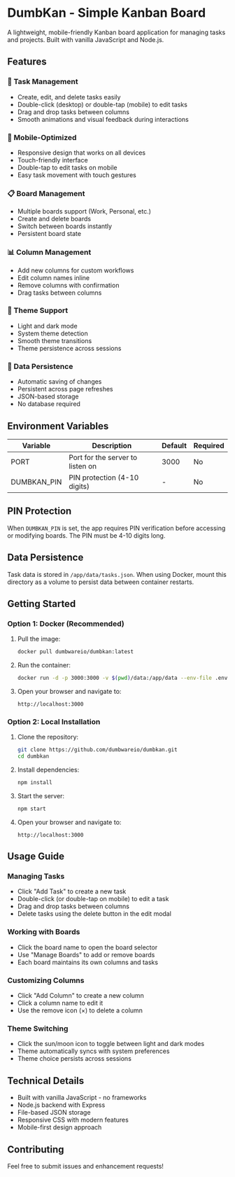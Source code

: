 # DumbKan - Simple Kanban Board

A lightweight, mobile-friendly Kanban board application for managing tasks and projects. Built with vanilla JavaScript and Node.js.

## Features

### 🎯 Task Management
- Create, edit, and delete tasks easily
- Double-click (desktop) or double-tap (mobile) to edit tasks
- Drag and drop tasks between columns
- Smooth animations and visual feedback during interactions

### 📱 Mobile-Optimized
- Responsive design that works on all devices
- Touch-friendly interface
- Double-tap to edit tasks on mobile
- Easy task movement with touch gestures

### 📋 Board Management
- Multiple boards support (Work, Personal, etc.)
- Create and delete boards
- Switch between boards instantly
- Persistent board state

### 📊 Column Management
- Add new columns for custom workflows
- Edit column names inline
- Remove columns with confirmation
- Drag tasks between columns

### 🎨 Theme Support
- Light and dark mode
- System theme detection
- Smooth theme transitions
- Theme persistence across sessions

### 💾 Data Persistence
- Automatic saving of changes
- Persistent across page refreshes
- JSON-based storage
- No database required

## Environment Variables

| Variable | Description | Default | Required |
|----------|-------------|---------|----------|
| PORT | Port for the server to listen on | 3000 | No |
| DUMBKAN_PIN | PIN protection (4-10 digits) | - | No |

## PIN Protection
When `DUMBKAN_PIN` is set, the app requires PIN verification before accessing or modifying boards. The PIN must be 4-10 digits long.

## Data Persistence
Task data is stored in `/app/data/tasks.json`. When using Docker, mount this directory as a volume to persist data between container restarts.

## Getting Started

### Option 1: Docker (Recommended)
1. Pull the image:
   ```bash
   docker pull dumbwareio/dumbkan:latest
   ```

2. Run the container:
   ```bash
   docker run -d -p 3000:3000 -v $(pwd)/data:/app/data --env-file .env dumbwareio/dumbkan:latest
   ```

3. Open your browser and navigate to:
   ```
   http://localhost:3000
   ```

### Option 2: Local Installation
1. Clone the repository:
   ```bash
   git clone https://github.com/dumbwareio/dumbkan.git
   cd dumbkan
   ```

2. Install dependencies:
   ```bash
   npm install
   ```

3. Start the server:
   ```bash
   npm start
   ```

4. Open your browser and navigate to:
   ```
   http://localhost:3000
   ```

## Usage Guide

### Managing Tasks
- Click "Add Task" to create a new task
- Double-click (or double-tap on mobile) to edit a task
- Drag and drop tasks between columns
- Delete tasks using the delete button in the edit modal

### Working with Boards
- Click the board name to open the board selector
- Use "Manage Boards" to add or remove boards
- Each board maintains its own columns and tasks

### Customizing Columns
- Click "Add Column" to create a new column
- Click a column name to edit it
- Use the remove icon (×) to delete a column

### Theme Switching
- Click the sun/moon icon to toggle between light and dark modes
- Theme automatically syncs with system preferences
- Theme choice persists across sessions

## Technical Details

- Built with vanilla JavaScript - no frameworks
- Node.js backend with Express
- File-based JSON storage
- Responsive CSS with modern features
- Mobile-first design approach

## Contributing

Feel free to submit issues and enhancement requests! 